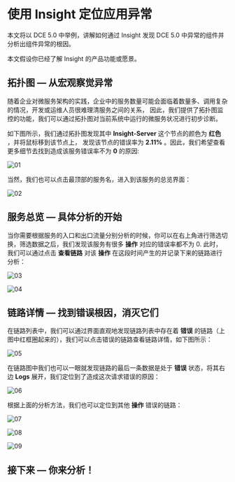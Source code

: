 # 使用 Insight 定位应用异常

本文将以 DCE 5.0 中举例，讲解如何通过 Insight 发现 DCE 5.0 中异常的组件并分析出组件异常的根因。

本文假设你已经了解 Insight 的产品功能或愿景。

## 拓扑图 — 从宏观察觉异常

随着企业对微服务架构的实践，企业中的服务数量可能会面临着数量多、调用复杂的情况，开发或运维人员很难理清服务之间的关系，
因此，我们提供了拓扑图监控的功能，我们可以通过拓扑图对当前系统中运行的微服务状况进行初步诊断。

如下图所示，我们通过拓扑图发现其中 __Insight-Server__ 这个节点的颜色为 __红色__ ，并将鼠标移到该节点上，
发现该节点的错误率为 __2.11%__ 。因此，我们希望查看更多细节去找到造成该服务错误率不为 __0__ 的原因:

![01](https://docs.daocloud.io/daocloud-docs-images/docs/zh/docs/insight/images/find_root_cause/01.png)

当然，我们也可以点击最顶部的服务名，进入到该服务的总览界面：

![02](https://docs.daocloud.io/daocloud-docs-images/docs/zh/docs/insight/images/find_root_cause/02.png)

## 服务总览 — 具体分析的开始

当你需要根据服务的入口和出口流量分别分析的时候，你可以在右上角进行筛选切换，筛选数据之后，我们发现该服务有很多 __操作__
对应的错误率都不为 0. 此时，我们可以通过点击 __查看链路__ 对该 __操作__ 在这段时间产生的并记录下来的链路进行分析：

![03](https://docs.daocloud.io/daocloud-docs-images/docs/zh/docs/insight/images/find_root_cause/03.png)

![04](https://docs.daocloud.io/daocloud-docs-images/docs/zh/docs/insight/images/find_root_cause/04.png)

## 链路详情 — 找到错误根因，消灭它们

在链路列表中，我们可以通过界面直观地发现链路列表中存在着 __错误__ 的链路（上图中红框圈起来的），我们可以点击错误的链路查看链路详情，如下图所示：

![05](https://docs.daocloud.io/daocloud-docs-images/docs/zh/docs/insight/images/find_root_cause/05.png)

在链路图中我们也可以一眼就发现链路的最后一条数据是处于 __错误__ 状态，将其右边 __Logs__ 展开，我们定位到了造成这次请求错误的原因：

![06](https://docs.daocloud.io/daocloud-docs-images/docs/zh/docs/insight/images/find_root_cause/06.png)

根据上面的分析方法，我们也可以定位到其他 __操作__ 错误的链路：

![07](https://docs.daocloud.io/daocloud-docs-images/docs/zh/docs/insight/images/find_root_cause/07.png)

![08](https://docs.daocloud.io/daocloud-docs-images/docs/zh/docs/insight/images/find_root_cause/08.png)

![09](https://docs.daocloud.io/daocloud-docs-images/docs/zh/docs/insight/images/find_root_cause/09.png)

## 接下来 — 你来分析！
